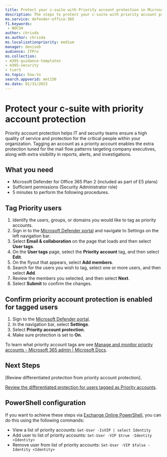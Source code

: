 ```yaml
---
title: Protect your c-suite with Priority account protection in Microsoft Defender for Office 365 Plan 2
description: The steps to protect your c-suite with priority account protection. Tagging an account as a Priority account enables the extra protection tuned for the mail flow patterns targeting company executives, along with extra visibility in reports, alerts, and investigations.
ms.service: defender-office-365
f1.keywords: 
 - NOCSH
author: chrisda
ms.author: chrisda
ms.localizationpriority: medium
manager: deniseb
audience: ITPro
ms.collection: 
- m365-guidance-templates
- m365-security
- tier3
ms.topic: how-to
search.appverid: met150
ms.date: 01/31/2023
---
```


# Protect your c-suite with priority account protection

Priority account protection helps IT and security teams ensure a high quality of service and protection for the critical people within your organization. Tagging an account as a priority account enables the extra protection tuned for the mail flow patterns targeting company executives, along with extra visibility in reports, alerts, and investigations.

## What you need

- Microsoft Defender for Office 365 Plan 2 (included as part of E5 plans)
- Sufficient permissions (Security Administrator role)
- 5 minutes to perform the following procedures.

## Tag Priority users

1. Identify the users, groups, or domains you would like to tag as priority accounts.
1. Sign in to the [Microsoft Defender portal](https://security.microsoft.com/) and navigate to Settings on the left navigation bar.
1. Select **Email & collaboration** on the page that loads and then select **User tags**.
1. On the **User tags** page, select the **Priority account** tag, and then select **Edit**.
1. On the flyout that appears, select **Add members**.
1. Search for the users you wish to tag, select one or more users, and then select **Add**.
1. Review the members you selected, and then select **Next**.
1. Select **Submit** to confirm the changes.

## Confirm priority account protection is enabled for tagged users

1. Sign to the [Microsoft Defender portal](https://security.microsoft.com/).
1. In the navigation bar, select **Settings**.
1. Select **Priority account protection**.
1. Make sure protection is set to **On**.

To learn what priority account tags are see [Manage and monitor priority accounts - Microsoft 365 admin | Microsoft Docs](/Microsoft-365/admin/setup/priority-accounts).

## Next Steps

[Review differentiated protection from priority account protection].

[Review the differentiated protection for users tagged as Priority accounts](../priority-accounts-turn-on-priority-account-protection.md#review-differentiated-protection-from-priority-account-protection).

## PowerShell configuration

If you want to achieve these steps via [Exchange Online PowerShell](/powershell/exchange/connect-to-exchange-online-powershell), you can do this using the following commands:

- View a list of priority accounts: `Get-User -IsVIP | select Identity`
- Add user to list of priority accounts: `Set-User -VIP $true -Identity <Identity>`
- Remove user from list of priority accounts: `Set-User -VIP $false -Identity <Identity>`
